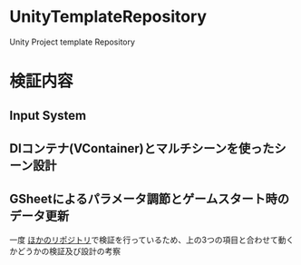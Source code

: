 # UnityTemplateRepository

Unity Project template Repository

# 検証内容

## Input System

## DIコンテナ(VContainer)とマルチシーンを使ったシーン設計

## GSheetによるパラメータ調節とゲームスタート時のデータ更新

一度 [ほかのリポジトリ](https://github.com/ayutaz/G-Sheet-Unity-Instead-AssetBundle)で検証を行っているため、上の3つの項目と合わせて動くかどうかの検証及び設計の考察
